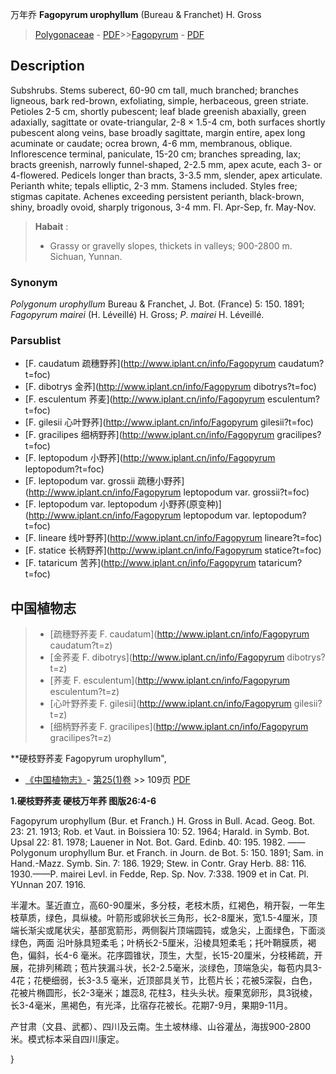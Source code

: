 万年乔 **Fagopyrum urophyllum** (Bureau & Franchet) H. Gross

> [Polygonaceae](http://www.iplant.cn/info/Polygonaceae?t=foc) - [PDF](http://www.iplant.cn/foc/pdf/Polygonaceae.pdf)>>[Fagopyrum](http://www.iplant.cn/info/Fagopyrum?t=foc) - [PDF](http://www.iplant.cn/foc/pdf/Fagopyrum.pdf)

## Description

Subshrubs. Stems suberect, 60-90 cm tall, much branched; branches ligneous, bark red-brown, exfoliating, simple, herbaceous, green striate. Petioles 2-5 cm, shortly pubescent; leaf blade greenish abaxially, green adaxially, sagittate or ovate-triangular, 2-8 × 1.5-4 cm, both surfaces shortly pubescent along veins, base broadly sagittate, margin entire, apex long acuminate or caudate; ocrea brown, 4-6 mm, membranous, oblique. Inflorescence terminal, paniculate, 15-20 cm; branches spreading, lax; bracts greenish, narrowly funnel-shaped, 2-2.5 mm, apex acute, each 3- or 4-flowered. Pedicels longer than bracts, 3-3.5 mm, slender, apex articulate. Perianth white; tepals elliptic, 2-3 mm. Stamens included. Styles free; stigmas capitate. Achenes exceeding persistent perianth, black-brown, shiny, broadly ovoid, sharply trigonous, 3-4 mm. Fl. Apr-Sep, fr. May-Nov.


> **Habait** : 
>* Grassy or gravelly slopes, thickets in valleys; 900-2800 m. Sichuan, Yunnan.

### Synonym
*Polygonum* *urophyllum* Bureau & Franchet, J. Bot. (France) 5: 150. 1891; *Fagopyrum* *mairei* (H. Léveillé) H. Gross; *P*. *mairei* H. Léveillé.



### Parsublist

* [F.  caudatum  疏穗野荞](http://www.iplant.cn/info/Fagopyrum caudatum?t=foc)
* [F.  dibotrys  金荞](http://www.iplant.cn/info/Fagopyrum dibotrys?t=foc)
* [F.  esculentum  荞麦](http://www.iplant.cn/info/Fagopyrum esculentum?t=foc)
* [F.  gilesii  心叶野荞](http://www.iplant.cn/info/Fagopyrum gilesii?t=foc)
* [F.  gracilipes  细柄野荞](http://www.iplant.cn/info/Fagopyrum gracilipes?t=foc)
* [F.  leptopodum  小野荞](http://www.iplant.cn/info/Fagopyrum leptopodum?t=foc)
* [F.  leptopodum var. grossii  疏穗小野荞](http://www.iplant.cn/info/Fagopyrum leptopodum var. grossii?t=foc)
* [F.  leptopodum var. leptopodum  小野荞(原变种)](http://www.iplant.cn/info/Fagopyrum leptopodum var. leptopodum?t=foc)
* [F.  lineare  线叶野荞](http://www.iplant.cn/info/Fagopyrum lineare?t=foc)
* [F.  statice  长柄野荞](http://www.iplant.cn/info/Fagopyrum statice?t=foc)
* [F.  tataricum  苦荞](http://www.iplant.cn/info/Fagopyrum tataricum?t=foc)


## 中国植物志

> * [疏穗野荞麦  F.  caudatum](http://www.iplant.cn/info/Fagopyrum caudatum?t=z)
> * [金荞麦  F.  dibotrys](http://www.iplant.cn/info/Fagopyrum dibotrys?t=z)
> * [荞麦  F.  esculentum](http://www.iplant.cn/info/Fagopyrum esculentum?t=z)
> * [心叶野荞麦  F.  gilesii](http://www.iplant.cn/info/Fagopyrum gilesii?t=z)
> * [细柄野荞麦  F.  gracilipes](http://www.iplant.cn/info/Fagopyrum gracilipes?t=z)


**硬枝野荞麦 Fagopyrum urophyllum",



* [《中国植物志》](http://www.iplant.cn/frps)- [第25(1)卷](http://www.iplant.cn/frps/vol/25(1)) >> 109页 [PDF](http://www.iplant.cn/frps/pdf/25(1)/109.PDF)


**1.硬枝野荞麦 硬枝万年荞 图版26:4-6**

Fagopyrum urophyllum (Bur. et Franch.) H. Gross in Bull. Acad. Geog. Bot. 23: 21. 1913; Rob. et Vaut. in Boissiera 10: 52. 1964; Harald. in Symb. Bot. Upsal 22: 81. 1978; Lauener in Not. Bot. Gard. Edinb. 40: 195. 1982. ——Polygonum urophyllum Bur. et Franch. in Journ. de Bot. 5: 150. 1891; Sam. in Hand.-Mazz. Symb. Sin. 7: 186. 1929; Stew. in Contr. Gray Herb. 88: 116. 1930.——P. mairei Levl. in Fedde, Rep. Sp. Nov. 7:338. 1909 et in Cat. Pl. YUnnan 207. 1916.

半灌木。茎近直立，高60-90厘米，多分枝，老枝木质，红褐色，稍开裂，一年生枝草质，绿色，具纵棱。叶箭形或卵状长三角形，长2-8厘米，宽1.5-4厘米，顶端长渐尖或尾状尖，基部宽箭形，两侧裂片顶端圆钝，或急尖，上面绿色，下面淡绿色，两面 沿叶脉具短柔毛；叶柄长2-5厘米，沿棱具短柔毛；托叶鞘膜质，褐色，偏斜，长4-6 毫米。花序圆锥状，顶生，大型，长15-20厘米，分枝稀疏，开展，花排列稀疏；苞片狭漏斗状，长2-2.5毫米，淡绿色，顶端急尖，每苞内具3-4花；花梗细弱，长3-3.5 毫米，近顶部具关节，比苞片长；花被5深裂，白色，花被片椭圆形，长2-3毫米；雄蕊8, 花柱3，柱头头状。瘦果宽卵形，具3锐棱，长3-4毫米，黑褐色，有光泽，比宿存花被长。花期7-9月，果期9-11月。

产甘肃（文县、武都）、四川及云南。生土坡林缘、山谷灌丛，海拔900-2800米。模式标本采自四川康定。



}